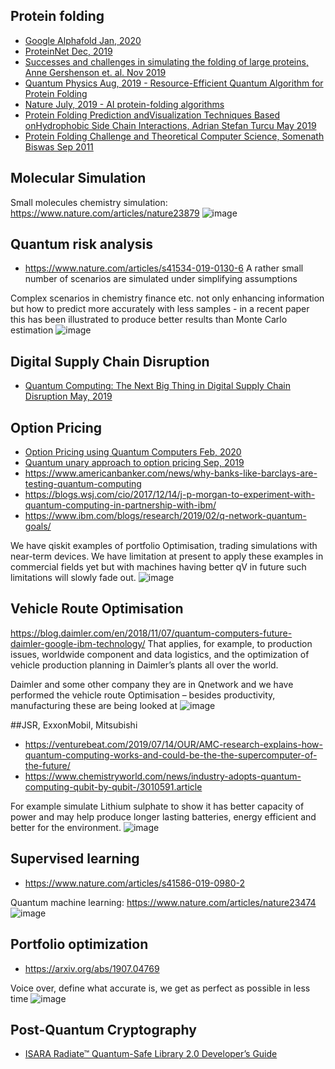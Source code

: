 ## Protein folding
- [Google Alphafold Jan, 2020](https://deepmind.com/blog/article/AlphaFold-Using-AI-for-scientific-discovery)
- [ProteinNet Dec, 2019 ](https://github.com/aqlaboratory/proteinnet)
- [Successes and challenges in simulating the folding of large proteins, Anne Gershenson et. al. Nov 2019](https://www.jbc.org/content/early/2019/11/11/jbc.REV119.006794.full.pdf)
- [Quantum Physics Aug, 2019 - Resource-Efficient Quantum Algorithm for Protein Folding ](https://arxiv.org/abs/1908.02163)
- [Nature July, 2019 - AI protein-folding algorithms ](https://www.nature.com/articles/d41586-019-01357-6)
- [Protein Folding Prediction andVisualization Techniques Based onHydrophobic Side Chain Interactions, Adrian Stefan Turcu May 2019](https://cs.brown.edu/research/pubs/theses/ugrad/2019/turcu.adrian.pdf)
- [Protein Folding Challenge and Theoretical Computer Science, Somenath Biswas Sep 2011](https://www.cse.iitk.ac.in/users/sb/papers/a-talk.pdf)

## Molecular Simulation
Small molecules chemistry simulation: https://www.nature.com/articles/nature23879
![image](https://github.com/camitava0321/quantumComputing/assets/25051480/d253443a-3c03-4064-b5e9-427c4891cf03)

## Quantum risk analysis 
- https://www.nature.com/articles/s41534-019-0130-6
A rather small number of scenarios are simulated under simplifying assumptions 

Complex scenarios in chemistry finance etc. not only enhancing information but how to predict more accurately with less samples - in a recent paper this has been illustrated to produce better results than Monte Carlo estimation
![image](https://github.com/camitava0321/quantumComputing/assets/25051480/ebea3459-fdc2-40d1-ad3c-4ac5949a646b)

## Digital Supply Chain Disruption
- [Quantum Computing: The Next Big Thing in Digital Supply Chain Disruption May, 2019](https://www.tcs.com/blogs/quantum-computing-digital-supply-chain-disruption)

## Option Pricing
- [Option Pricing using Quantum Computers Feb, 2020](https://arxiv.org/pdf/1905.02666.pdf)
- [Quantum unary approach to option pricing Sep, 2019](https://arxiv.org/pdf/1912.01618.pdf)
- https://www.americanbanker.com/news/why-banks-like-barclays-are-testing-quantum-computing
- https://blogs.wsj.com/cio/2017/12/14/j-p-morgan-to-experiment-with-quantum-computing-in-partnership-with-ibm/
- https://www.ibm.com/blogs/research/2019/02/q-network-quantum-goals/

We have qiskit examples of portfolio Optimisation, trading simulations with near-term devices. We have limitation at present to apply these examples in commercial fields yet but with machines having better qV in future such limitations will slowly fade out.
![image](https://github.com/camitava0321/quantumComputing/assets/25051480/ddcaf39c-4bf0-446b-a686-78c227c707a4)

## Vehicle Route Optimisation
https://blog.daimler.com/en/2018/11/07/quantum-computers-future-daimler-google-ibm-technology/
That applies, for example, to production issues, worldwide component and data logistics, and the optimization of vehicle production planning in Daimler’s plants all over the world. 

Daimler and some other company they are in Qnetwork and we have performed the vehicle route Optimisation – besides productivity, manufacturing these are being looked at
![image](https://github.com/camitava0321/quantumComputing/assets/25051480/adb556b0-c4d0-4485-90ad-397b6d718337)

##JSR, ExxonMobil, Mitsubishi
- https://venturebeat.com/2019/07/14/OUR/AMC-research-explains-how-quantum-computing-works-and-could-be-the-the-supercomputer-of-the-future/
- https://www.chemistryworld.com/news/industry-adopts-quantum-computing-qubit-by-qubit-/3010591.article

For example simulate Lithium sulphate to show it has better capacity of power and may help produce longer lasting batteries, energy efficient and better for the environment.
![image](https://github.com/camitava0321/quantumComputing/assets/25051480/9bfe1688-3726-4c71-8be8-fe2b91725e9f)

## Supervised learning
- https://www.nature.com/articles/s41586-019-0980-2

Quantum machine learning: https://www.nature.com/articles/nature23474
![image](https://github.com/camitava0321/quantumComputing/assets/25051480/5b1d2645-4022-4003-bb57-870bc8cb5dd5)

## Portfolio optimization
- https://arxiv.org/abs/1907.04769 

Voice over, define what accurate is, we get as perfect as possible in less time 
![image](https://github.com/camitava0321/quantumComputing/assets/25051480/c7d5c0f9-b014-4dc3-806f-242f3172faad)

## Post-Quantum Cryptography
- [ISARA Radiate™ Quantum-Safe Library 2.0 Developer’s Guide](https://www.isara.com/toolkit/2/doc/guide/guide.html#gettingstarted)

